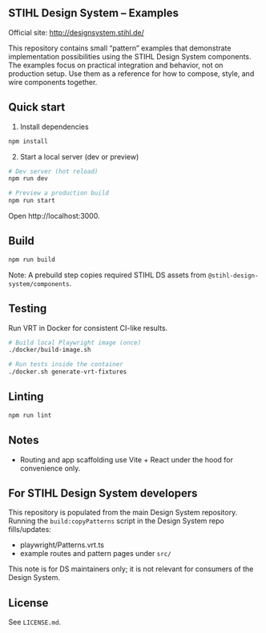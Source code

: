 ## STIHL Design System – Examples

Official site: http://designsystem.stihl.de/

This repository contains small “pattern” examples that demonstrate implementation possibilities using the STIHL Design System components. The examples focus on practical integration and behavior, not on production setup. Use them as a reference for how to compose, style, and wire components together.

## Quick start

1. Install dependencies

```bash
npm install
```

2. Start a local server (dev or preview)

```bash
# Dev server (hot reload)
npm run dev

# Preview a production build
npm run start
```

Open http://localhost:3000.

## Build

```bash
npm run build
```

Note: A prebuild step copies required STIHL DS assets from `@stihl-design-system/components`.

## Testing

Run VRT in Docker for consistent CI-like results.

```bash
# Build local Playwright image (once)
./docker/build-image.sh

# Run tests inside the container
./docker.sh generate-vrt-fixtures
```

## Linting

```bash
npm run lint
```

## Notes

- Routing and app scaffolding use Vite + React under the hood for convenience only.

## For STIHL Design System developers

This repository is populated from the main Design System repository. Running the `build:copyPatterns` script in the Design System repo fills/updates:

- playwright/Patterns.vrt.ts
- example routes and pattern pages under `src/`

This note is for DS maintainers only; it is not relevant for consumers of the Design System.

## License

See `LICENSE.md`.
